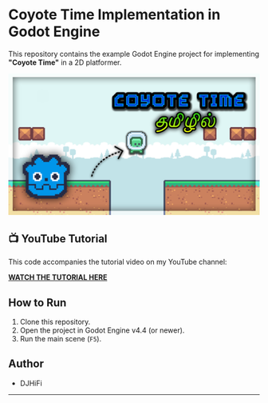 # Coyote Time Implementation in Godot Engine

This repository contains the example Godot Engine project for implementing **"Coyote Time"** in a 2D platformer.

![Coyote Time Godot Thumbnail](https://github.com/darwin-001/Godot-coyote-time/blob/5ab9e0e34c03ec533f4d083e131a7593c9ea0767/Godot%20Coyote.png)

## 📺 YouTube Tutorial

This code accompanies the tutorial video on my YouTube channel:

[**WATCH THE TUTORIAL HERE**](https://youtu.be/gJ4uzy_xF6s?si=HVvGvg3kuTet-9VU)

## How to Run

1.  Clone this repository.
2.  Open the project in Godot Engine v4.4 (or newer).
3.  Run the main scene (`F5`).

## Author

* DJHiFi

---
